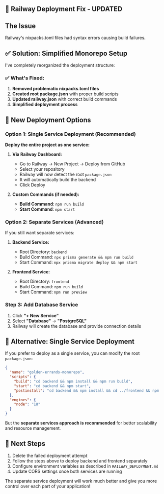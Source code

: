 ## 🚨 Railway Deployment Fix - UPDATED

## The Issue
Railway's nixpacks.toml files had syntax errors causing build failures.

## ✅ Solution: Simplified Monorepo Setup

I've completely reorganized the deployment structure:

### ✅ What's Fixed:
1. **Removed problematic nixpacks.toml files** 
2. **Created root package.json** with proper build scripts
3. **Updated railway.json** with correct build commands
4. **Simplified deployment process**

## 🚀 New Deployment Options

### Option 1: Single Service Deployment (Recommended)

**Deploy the entire project as one service:**

1. **Via Railway Dashboard:**
   - Go to Railway → New Project → Deploy from GitHub
   - Select your repository 
   - Railway will now detect the root `package.json`
   - It will automatically build the backend
   - Click Deploy

2. **Custom Commands (if needed):**
   - **Build Command**: `npm run build`
   - **Start Command**: `npm start`

### Option 2: Separate Services (Advanced)

If you still want separate services:

1. **Backend Service:**
   - Root Directory: `backend`
   - Build Command: `npx prisma generate && npm run build` 
   - Start Command: `npx prisma migrate deploy && npm start`

2. **Frontend Service:**
   - Root Directory: `frontend`
   - Build Command: `npm run build`
   - Start Command: `npm run preview`

### Step 3: Add Database Service

1. Click **"+ New Service"**
2. Select **"Database"** → **"PostgreSQL"**
3. Railway will create the database and provide connection details

## 🔧 Alternative: Single Service Deployment

If you prefer to deploy as a single service, you can modify the root `package.json`:

```json
{
  "name": "golden-errands-monorepo",
  "scripts": {
    "build": "cd backend && npm install && npm run build",
    "start": "cd backend && npm start",
    "postinstall": "cd backend && npm install && cd ../frontend && npm install"
  },
  "engines": {
    "node": "18"
  }
}
```

But the **separate services approach is recommended** for better scalability and resource management.

## 📝 Next Steps

1. Delete the failed deployment attempt
2. Follow the steps above to deploy backend and frontend separately
3. Configure environment variables as described in `RAILWAY_DEPLOYMENT.md`
4. Update CORS settings once both services are running

The separate service deployment will work much better and give you more control over each part of your application!